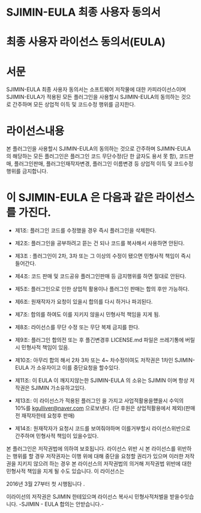 ﻿# SJIMIN-EULA 최종 사용자 동의서

# 최종 사용자 라이선스 동의서(EULA)

# 서문

SJIMIN-EULA 최종 사용자 동의서는 소프트웨어 저작물에 대한 카피라이선스이며 SJIMIN-EULA가 적용된 모든 플러그인을 사용할시 SJIMIN-EULA의 동의하는 것으로 간주하며 모든 상업적 이득 및 코드수정 행위를 금지한다.

# 라이선스내용

본 플러그인을 사용할시 SJIMIN-EULA의 동의하는 것으로 간주하며 SJIMIN-EULA의 해당하는 모든 플러그인은 플러그인 코드 무단수정(단 한 글자도 용서 못 함), 코드판매, 플러그인판매, 플러그인재작자변경, 플러그인 이름변경 등 상업적 이득 및 코드수정 행위를 금지합니다.

# 이 SJIMIN-EULA 은 다음과 같은 라이선스를 가진다.

- 제1조: 플러그인 코드를 수정했을 경우 즉시 플러그인을 삭제한다.

- 제2조: 플러그인을 공부하려고 뜯는 건 되나 코드를 복사해서 사용하면 안된다.

- 제3조 : 플러그인이 2차, 3차 또는 그 이상의 수정이 됐으면 민형사적 책임이 즉시 들어간다.

- 제4조: 코드 판매 및 코드공유 플러그인판매 등 금지행위를 하면 절대로 안된다.

- 제5조: 플러그인으로 인한 상업적 활용이나 플러그인 판매는 합의 후만 가능하다.

- 제6조: 원재작자가 요청이 있을시 합의를 다시 하거나 파괴된다.

- 제7조: 합의를 하여도 이를 지키지 않을시 민형사적 책임을 지게 됨.

- 제8조: 라이선스를 무단 수정 또는 무단 복제 금지를 한다.

- 제9조: 플러그인 합의전 또는 후 플긴변경후 LICENSE.md 파일은 쓰레기통에 버릴시 민형사적 책임이 있음.

- 제10조: 아무리 합의 해서 2차 3차 또는 4~ 차수정이여도 저작권은 1차인 SJIMIN-EULA 가 소유자이고 이를 중단요청을 할수있다.

- 제11조: 이 EULA 이 깨지지않는한 SJIMIN-EULA 의 소유는 SJIMIN 이며 항상 저작권은 SJIMIN 가소유하고있다.

- 제13조: 이 라이선스가 적용된 플러그인 을 가지고 사업적활용을헀을시 수익의 10%를 kgulliver@naver.com 으로보낸다. (단 후원은 상업적활용에서 제외)(판매전 재작자한테 요청후 판매)

- 제14조: 원재작자가 요청시 코드를 보여줘야하며
이를거부할시 라이선스위반으로 간주하며 민형사적 책임이 있을수있다.

본 플러그인은 저작권법에 의하여 보호됩니다. 라이선스 위반 시 본 라이선스를 위반하는 행위를 할 경우 저작권자는 이행 위에 대해 중단을 요청할 권리가 있으며 이러한 저작권을 지키지 않으려 하는 경우 본 라이선스의 저작권법의 의거해 저작권법 위반에 대한 민형사적 책임을 지게 될 수도 있습니다. 이 라이선스는

2016년 3월 27부터 첫 시행됩니다 . 

이라이선의 저작권은 SJIMIN 한테있으며 라이선스 복사시 민형사적처벌을 받을수잇습니다. -SJIMIN - EULA 합의는 안받습니다.-